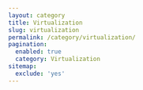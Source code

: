```yaml
---
layout: category
title: Virtualization
slug: virtualization
permalink: /category/virtualization/
pagination:
  enabled: true
  category: Virtualization
sitemap:
  exclude: 'yes'
---
```

